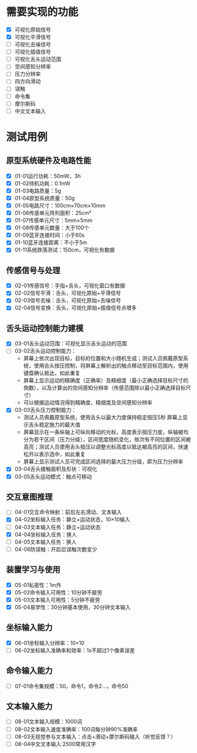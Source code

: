 # 需要实现的功能
- [x] 可视化原始信号
- [x] 可视化平滑信号
- [ ] 可视化去噪信号
- [ ] 可视化插值信号
- [ ] 可视化舌头运动范围
- [ ] 空间感知分辨率
- [ ] 压力分辨率
- [ ] 四方向滑动
- [ ] 误触
- [ ] 命令集
- [ ] 摩尔斯码
- [ ] 中文文本输入

# 测试用例
## 原型系统硬件及电路性能
- [x] 01-01运行功耗：50mW，3h
- [x] 01-02待机功耗：0.1mW
- [x] 01-03电路质量：5g
- [x] 01-04原型系统质量：50g
- [x] 01-05电路尺寸：100cm×70cm×10mm
- [x] 01-06传感单元阵列面积：25cm²
- [x] 01-07传感单元尺寸：5mm×5mm
- [x] 01-08传感单元数量：大于100个
- [x] 01-09蓝牙连接时间：小于60s
- [x] 01-10蓝牙连接距离：不小于5m
- [x] 01-11系统跌落测试：150cm，可视化有数据

## 传感信号与处理
- [x] 02-01传感信号：手指+舌头，可视化窗口有数据
- [x] 02-02信号平滑：舌头，可视化原始+平滑信号
- [x] 02-03信号去噪：舌头，可视化原始+去噪信号
- [x] 02-04信号变换：舌头，可视化原始+插值信号点增多

## 舌头运动控制能力建模
- [x] 03-01舌头运动范围：可视化显示舌头运动的范围
- [ ] 03-02舌头运动控制能力：
  + 屏幕上依次出现目标，目标的位置和大小随机生成；测试人员佩戴原型系统，使用舌头按压控制，将屏幕上解析出的触点移动至目标范围内，使用键盘确认抵达，如此重复
  + 屏幕上显示运动的精确度（正确率）及精细度（最小正确选择目标尺寸的倒数），以及计算出的空间感知分辨率（传感范围除以最小正确选择目标尺寸）
  + 可以根据运动情况得到精确度、精细度及空间感知分辨率
- [x] 03-03舌头压力控制能力：
  + 测试人员佩戴原型系统，使用舌头以最大力度保持稳定按压5秒	屏幕上显示舌头稳定施力的最大值
  + 屏幕显示在一条纵轴上可纵向移动的光标，高度表示按压力度，纵轴被均分为若干区间（压力分级），区间宽度随机变化，依次有不同位置的区间被高亮；测试人员使用舌头按压以调整光标高度以抵达被高亮的区间，快速松开以表示选中，如此重复
  + 屏幕上显示测试人员可完成区间选择的最大压力分级，即为压力分辨率
- [x] 03-04舌头接触面积及形状：可视化
- [x] 03-05舌头运动模式：触点可移动

## 交互意图推理
- [ ] 04-01交互命令映射：前后左右滑动、文本输入
- [x] 04-02坐标输入任务：静立+运动状态，10×10输入
- [ ] 04-03文本输入任务：静立+运动状态
- [x] 04-04坐标输入任务：换人
- [ ] 04-05文本输入任务：换人
- [ ] 04-06防误触：开启后误触次数变少

## 装置学习与使用
- [x] 05-01私密性：1m外
- [x] 05-02命令输入可用性：10分钟不疲劳
- [x] 05-03文本输入可用性：5分钟不疲劳
- [x] 05-04易学性：30分钟基本使用，30分钟文本输入

## 坐标输入能力
- [x] 06-01坐标输入分辨率：10×10
- [ ] 06-02坐标输入准确率和效率：1s不超过1个像素误差

## 命令输入能力
- [ ] 07-01命令集规模：50，命令1，命令2...，命令50
  
## 文本输入能力
- [ ] 08-01文本输入规模：1000词
- [ ] 08-02文本输入速度准确率：100词每分钟90%准确率
- [ ] 08-03无视觉参与文本输入：点击+滑动+摩尔斯码输入（听觉反馈？）
- [ ] 08-04中文文本输入:2500常用汉字